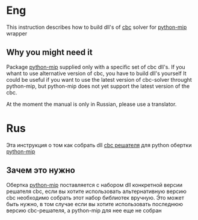 # Eng
This instruction describes how to build dll's of [cbc](https://github.com/coin-or/Cbc) solver for [python-mip](https://www.python-mip.com/) wrapper

## Why you might need it
Package [python-mip](https://www.python-mip.com/) supplied only with a specific set of cbc dll's. If you whant to use alternative version of cbc, you have to build dll's yourself
It could be useful if you want to use the latest version of cbc-solver throught python-mip, but python-mip does not yet support the latest version of the cbc.

At the moment the manual is only in Russian, please use a translator. 



# Rus
Эта инструкция о том как собрать dll [cbc решателя](https://github.com/coin-or/Cbc) для python обертки [python-mip](https://www.python-mip.com/)

## Зачем это нужно
Обертка [python-mip](https://www.python-mip.com/) поставляется с набором dll конкретной версии решателя cbc, если вы хотите использовать альтернативную версию cbc необходимо собрать этот набор библиотек вручную.
Это может быть нужно, в том случае если вы хотите использовать последнюю версию cbc-решателя, а python-mip для нее еще не собран
